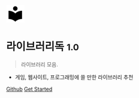 <!-- _coverpage.md -->

![logo](pic/library.svg)

# 라이브러리독 <small>1.0</small>

> 라이브러리 모음.

* 게임, 웹사이트, 프로그래밍에 쓸 만한 라이브러리 추천

[Github](https://github.com/JustDocs/justdocs.github.io)
[Get Started](#docsify)